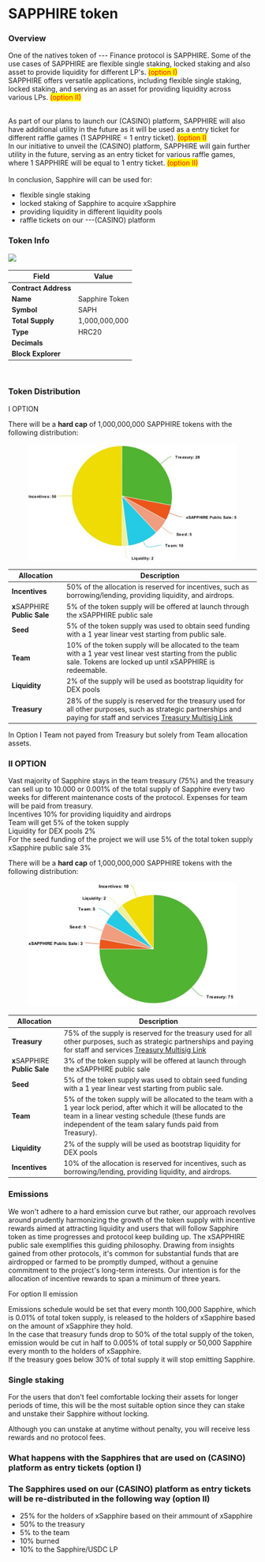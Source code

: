 # SAPPHIRE token



### Overview

One of the natives token of --- Finance protocol is SAPPHIRE. Some of the use cases of SAPPHIRE are flexible single staking, locked staking and also asset to provide liquidity for different LP's. <mark style="color:red;">(option I)</mark>\
SAPPHIRE offers versatile applications, including flexible single staking, locked staking, and serving as an asset for providing liquidity across various LPs. <mark style="color:red;">(option II)</mark>

\
As part of our plans to launch our (CASINO) platform, SAPPHIRE will also have additional utility in the future as it will be used as a entry ticket for different raffle games (1 SAPPHIRE = 1 entry ticket). <mark style="color:red;">(option I)</mark>\
In our initiative to unveil the (CASINO) platform, SAPPHIRE will gain further utility in the future, serving as an entry ticket for various raffle games, where 1 SAPPHIRE will be equal to 1 entry ticket. <mark style="color:red;">(option II)</mark>\
\
In conclusion, Sapphire will can be used for:

* flexible single staking
* locked staking of Sapphire to acquire xSapphire
* providing liquidity in different liquidity pools&#x20;
* raffle tickets on our ---(CASINO) platform

### Token Info <a href="#token-info" id="token-info"></a>

![](https://web.archive.org/web/20230601131758im\_/https://1364360076-files.gitbook.io/\~/files/v0/b/gitbook-legacy-files/o/assets%2F-MklS-PpDkzIpV8b2QzU%2F-MkuWs8G9m5sXoJ8dc-o%2F-MkuYBhXCz74pEP\_eM6s%2Ftranquil.png?alt=media\&token=d5ff396a-2fed-4fb0-b7c0-58f11407f6e5)

| Field                | Value          |
| -------------------- | -------------- |
| **Contract Address** |                |
| **Name**             | Sapphire Token |
| **Symbol**           | SAPH           |
| **Total Supply**     | 1,000,000,000  |
| **Type**             | HRC20          |
| **Decimals**         |                |
| **Block Explorer**   | **​**​         |

​

### Token Distribution <a href="#token-distribution" id="token-distribution"></a>

I OPTION

There will be a **hard cap** of 1,000,000,000 SAPPHIRE tokens with the following distribution:

<figure><img src="../../.gitbook/assets/Option I (1).jpeg" alt=""><figcaption></figcaption></figure>

| Allocation                    | Description                                                                                                                                                                                                                                                                                                 |
| ----------------------------- | ----------------------------------------------------------------------------------------------------------------------------------------------------------------------------------------------------------------------------------------------------------------------------------------------------------- |
| **Incentives**                | 50% of the allocation is reserved for incentives, such as borrowing/lending, providing liquidity, and airdrops.                                                                                                                                                                                             |
| **x**SAPPHIRE **Public Sale** | 5% of the token supply will be offered at launch through the xSAPPHIRE public sale                                                                                                                                                                                                                          |
| **Seed**                      | 5% of the token supply was used to obtain seed funding with a 1 year linear vest starting from public sale.                                                                                                                                                                                                 |
| **Team**                      | 10% of the token supply will be allocated to the team with a 1 year vest linear vest starting from the public sale. Tokens are locked up until xSAPPHIRE is redeemable.                                                                                                                                     |
| **Liquidity**                 | 2% of the supply will be used as bootstrap liquidity for DEX pools                                                                                                                                                                                                                                          |
| **Treasury**                  | 28% of the supply is reserved for the treasury used for all other purposes, such as strategic partnerships and paying for staff and services [Treasury Multisig Link](https://web.archive.org/web/20230601131758/https://multisig.harmony.one/#/safes/0x5745859F459478Ec2Dab75B21539EedB3072309B/balances)​ |

In Option I Team not payed from Treasury but solely from Team allocation assets.

### II OPTION <a href="#emissions" id="emissions"></a>

Vast majority of Sapphire stays in the team treasury (75%) and the treasury can sell up to 10.000 or 0.001% of the total supply of Sapphire every two weeks for different maintenance costs of the protocol. Expenses for team will be paid from treasury.\
Incentives 10% for providing liquidity and airdrops\
Team will get 5% of the token supply\
Liquidity for DEX pools 2%\
For the seed funding of the project we will use 5% of the total token supply\
xSapphire public sale 3%

There will be a **hard cap** of 1,000,000,000 SAPPHIRE tokens with the following distribution:

<figure><img src="../../.gitbook/assets/Option II.jpeg" alt=""><figcaption></figcaption></figure>

| Allocation                    | Description                                                                                                                                                                                                                                                                                                |
| ----------------------------- | ---------------------------------------------------------------------------------------------------------------------------------------------------------------------------------------------------------------------------------------------------------------------------------------------------------- |
| **Treasury**                  | 75% of the supply is reserved for the treasury used for all other purposes, such as strategic partnerships and paying for staff and services [Treasury Multisig Link](https://web.archive.org/web/20230601131758/https://multisig.harmony.one/#/safes/0x5745859F459478Ec2Dab75B21539EedB3072309B/balances) |
| **x**SAPPHIRE **Public Sale** | 3% of the token supply will be offered at launch through the xSAPPHIRE public sale                                                                                                                                                                                                                         |
| **Seed**                      | 5% of the token supply was used to obtain seed funding with a 1 year linear vest starting from public sale.                                                                                                                                                                                                |
| **Team**                      | 5% of the token supply will be allocated to the team with a 1 year lock period, after which it will be allocated to the team in a linear vesting schedule (these funds are independent of the team salary funds paid from Treasury).                                                                       |
| **Liquidity**                 | 2% of the supply will be used as bootstrap liquidity for DEX pools                                                                                                                                                                                                                                         |
| **Incentives**                | 10% of the allocation is reserved for incentives, such as borrowing/lending, providing liquidity, and airdrops.​                                                                                                                                                                                           |

### &#x20;<a href="#emissions" id="emissions"></a>

### Emissions <a href="#emissions" id="emissions"></a>

We won't adhere to a hard emission curve but rather, our approach revolves around prudently harmonizing the growth of the token supply with incentive rewards aimed at attracting liquidity and users that will follow Sapphire token  as time progresses and protocol keep building up. The xSAPPHIRE public sale exemplifies this guiding philosophy. Drawing from insights gained from other protocols, it's common for substantial funds that are airdropped or farmed to be promptly dumped, without a genuine commitment to the project's long-term interests. Our intention is for the allocation of incentive rewards to span a minimum of three years.



For option II emission&#x20;

Emissions schedule would be set that every month 100,000 Sapphire, which is 0.01% of total token supply, is released to the holders of xSapphire based on the amount of xSapphire they hold.\
In the case that treasury funds drop to 50% of the total supply of the token, emission would be cut in half to 0.005% of total supply or 50,000 Sapphire every month to the holders of xSapphire.\
If the treasury goes below 30% of total supply it will stop emitting Sapphire.



### Single staking

For the users that don't feel comfortable locking their assets for longer periods of time, this will be the most suitable option since they can stake and unstake their Sapphire without locking.

Although you can unstake at anytime without penalty, you will receive less rewards and no protocol fees.





### What happens with the Sapphires that are used on (CASINO) platform as entry tickets (option I)

### The Sapphires used on our (CASINO) platform as entry tickets will be re-distributed in the following way (option II)

* 25% for the holders of xSapphire based on their ammount of xSapphire
* 50% to the treasury
* 5% to the team
* 10% burned
* 10% to the Sapphire/USDC LP
